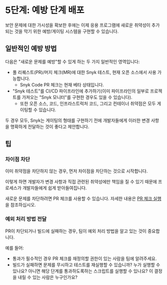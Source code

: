 # 5단계: 예방 단계 배포

보안 문제에 대한 가시성을 확보한 후에는 이제 응용 프로그램에 새로운 취약성이 추가되는 것을 막기 위한 예방/게이팅 시스템을 구현할 수 있습니다.

## 일반적인 예방 방법

다음은 "새로운 문제를 예방"할 수 있게 하는 두 가지 일반적인 영역입니다:

* 풀 리퀘스트(PR)/머지 체크(MR)에 대한 Snyk 테스트, 현재 오픈 소스에서 사용 가능합니다.
  * Snyk Code PR 체크는 현재 베타 상태입니다.
* "Snyk 테스트"를 CI/CD 파이프라인에 추가하기(이미 파이프라인의 일부로 프로젝트를 가져오는 "Snyk 모니터"를 구현한 경우도 있을 수 있습니다).
  * 또한 오픈 소스, 코드, 인프라스트럭처 코드, 그리고 컨테이너 취약점은 모두 게이팅할 수 있습니다.

두 경우 모두, Snyk는 게이팅의 형태를 구현하기 전에 개발자들에게 이러한 변경 사항을 명확하게 전달하는 것이 좋다고 제안합니다.

## 팁

### 차이점 차단

이미 취약점을 차단하지 않는 경우, 먼저 차이점을 차단하는 것으로 시작합니다.

이렇게 하면 개발자가 변경 사항과 직접 관련된 취약성에만 책임을 질 수 있기 때문에 프로세스가 개발자들에게 쉽게 받아들여집니다.

새로운 문제를 차단하려면 PR 체크를 사용할 수 있습니다. 자세한 내용은 [PR 체크 실행](../../../scan-with-snyk/pull-requests/pull-request-checks/)을 참조하십시오.

### 예외 처리 방법 전달

PR이 차단되거나 빌드에 실패하는 경우, 팀이 예외 처리 방법을 알고 있는 것이 중요합니다.

예를 들어:

* 통과가 필수적인 경우 PR 체크를 재정의할 권한이 있는 사람을 팀에 알려주세요.
* 빌드가 실패하면 문제를 무시하고 테스트를 재실행할 수 있습니까? 누가 실행할 수 있나요? 아니면 해당 단계를 통과하도록하는 스크립트를 실행할 수 있나요? 이 결정을 내릴 수 있는 사람은 누구인가요?
